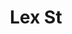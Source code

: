 ---
pid: ch1099
title: Lex St
location_transcription: West Philadelphia
coordinates: "[-75.211865577136, 39.968388292668]"
zipcode: '19139'
gen_neighborhood: West Philadelphia
neighborhood: Walnut Hill
outside_phl: 
age: 
age_range: 
instagram: 
image_file_name: ch_1099.jpg
proposal_transcription: As the sister of victim George Sig Porter from the Lex St.
  Massacre, I would love to see our mural of our loved ones mural on the grounds where
  it was since after 17 years there is still space to place it.  Philadelphia has
  paid more attention to the offenders or the Lucien Blackwell homes more than victims
  or our families & friends.  Lex street destroyed so many lives. I'm asking for help
  from the City of Philadelphia to help me heal and a whole community.  The city messed
  up the case so badly they had to bite the bullet which only made us suffer more.  We
  need a place to mourn and get together. We deserve a candle light vigil and memorial
  every year on December 28th
topic: African Americans,Family,History,Human Rights,Neighborhoods,Politics,Violence
topic_summary: 0, 0, 0, 0, 0, 0, 0, 0
type: Mural,Shrine,Memorial
keywords_other: Lex Street, Lex Street Massacre
credit: "#LexStreet"
image_labels: Lex Street
twitter: 
facebook: 
permalink: "/monuments/ch1099/"
layout: item-page
---